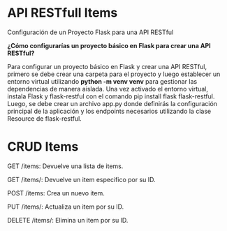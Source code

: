 # API RESTfull Items

Configuración de un Proyecto Flask para una API RESTful

**¿Cómo configurarías un proyecto básico en Flask para crear una
API RESTful?**

Para configurar un proyecto básico en Flask y crear una API RESTful, primero se debe crear una carpeta para el proyecto y luego establecer un entorno virtual utilizando **python -m venv venv** para gestionar las dependencias de manera aislada. Una vez activado el entorno virtual, instala Flask y flask-restful con el comando pip install flask flask-restful. Luego, se debe crear un archivo app.py donde definirás la configuración principal de la aplicación y los endpoints necesarios utilizando la clase Resource de flask-restful.

# CRUD Items

GET /items: Devuelve una lista de items.

GET /items/<id>: Devuelve un item específico por su ID.

POST /items: Crea un nuevo item.

PUT /items/<id>: Actualiza un item por su ID.

DELETE /items/<id></id>: Elimina un item por su ID.

